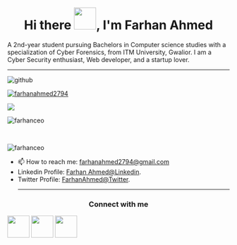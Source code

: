 <h1 align="center"> Hi there <img height="50" width="50" src="https://raw.githubusercontent.com/nixin72/nixin72/master/wave.gif">, I'm Farhan Ahmed</h1>

<!--
**FarhanCeo/FarhanCeo** is a ✨ _special_ ✨ repository because its `README.md` (this file) appears on your GitHub profile.

Here are some ideas to get you started:

- 🔭 I’m currently working on ...
- 🌱 I’m currently learning ...
- 👯 I’m looking to collaborate on ...
- 🤔 I’m looking for help with ...
- 💬 Ask me about ...

- 😄 Pronouns: ...
- ⚡ Fun fact: ...
-->
A 2nd-year student pursuing Bachelors in Computer science studies with a specialization of Cyber Forensics, from ITM University, Gwalior. I am a Cyber Security enthusiast, Web developer, and a startup lover.<br><hr>
<p align="left"> <img src="https://komarev.com/ghpvc/?username=FarhanCeo&label=Profile%20views&color=0e75b6&style=flat" alt="github" /> </p>

<p align="left"> <a href="https://twitter.com/farhanahmed2794" target="blank"><img src="https://img.shields.io/twitter/follow/farhanahmed2794?logo=twitter&style=for-the-badge" alt="farhanahmed2794" /></a> </p>

<img src="https://github-readme-stats.vercel.app/api?username=farhanceo&&show_icons=true&title_color=ffffff&icon_color=bb2acf&text_color=daf7dc&bg_color=151515"><br>

<p><img align="center" src="https://github-readme-streak-stats.herokuapp.com/?user=farhanceo&" alt="farhanceo" /></p>
<br>

<p><img align="left" src="https://github-readme-stats.vercel.app/api/top-langs?username=farhanceo&show_icons=true&locale=en&layout=compact" alt="farhanceo" /></p> <br>

- 📫 How to reach me: farhanahmed2794@gmail.com<br>
- Linkedin Profile: [Farhan Ahmed@Linkedin](https://www.linkedin.com/in/farhanahmedindia/).
- Twitter Profile: [FarhanAhmed@Twitter](https://twitter.com/FarhanAhmed2794).
<br><hr>
<h3 align="center">Connect with me</h3>
<a align="right" href="https://twitter.com/FarhanAhmed2794"><img align="center" width="50" height="50"   src="https://camo.githubusercontent.com/8992cd691986aebbd0976e0f480913ad1613cb4afbb73d477805492c2e95467e/68747470733a2f2f696d672e69636f6e73382e636f6d2f637574652d636c69706172742f36342f3030303030302f747769747465722e706e67"></a>
<a align="right" href="https://www.linkedin.com/in/farhanahmedindia/"><img align="center" width="50" height="50" src="https://camo.githubusercontent.com/29d6539c6be921530ca7e14266fcd8ef1d456400473b3b916923d29bc1dc8555/68747470733a2f2f696d672e69636f6e73382e636f6d2f637574652d636c69706172742f36342f3030303030302f6c696e6b6564696e2e706e67"></a>
<a align="right" href="https://www.instagram.com/a_farhanofficial/"><img align="center" width="50" height="50"   src="https://camo.githubusercontent.com/cd87356f145408dabc2bd78859f97b53e7f375a33899c3d3b20dcc7d6ff5a567/68747470733a2f2f696d672e69636f6e73382e636f6d2f637574652d636c69706172742f36342f3030303030302f696e7374616772616d2d6e65772e706e67"></a>

